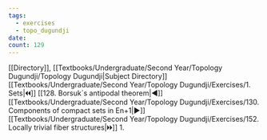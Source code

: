 ```yaml
---
tags:
  - exercises
  - topo_dugundji
date: 
count: 129
---
```

[[Directory]], [[Textbooks/Undergraduate/Second Year/Topology Dugundji/Topology Dugundji|Subject Directory]]
[[Textbooks/Undergraduate/Second Year/Topology Dugundji/Exercises/1. Sets|🞀🞀]] [[128. Borsuk´s antipodal theorem|◀]] [[Textbooks/Undergraduate/Second Year/Topology Dugundji/Exercises/130. Components of compact sets in En+1|▶]] [[Textbooks/Undergraduate/Second Year/Topology Dugundji/Exercises/152. Locally trivial fiber structures|🞂🞂]]
1. 